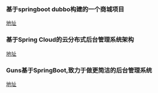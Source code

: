 ### 基于springboot dubbo构建的一个商城项目
[地址](https://gitee.com/catshen/zscat_sw)

### 基于Spring Cloud的云分布式后台管理系统架构
[地址](http://git.oschina.net/dzhiyun/ace-security)

### Guns基于SpringBoot,致力于做更简洁的后台管理系统
[地址](http://git.oschina.net/naan1993/guns)